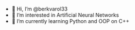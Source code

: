 - 👋 Hi, I’m @berkvarol33
- 👀 I’m interested in Artificial Neural Networks
- 🌱 I’m currently learning Python and OOP on C++

<!---
berkvarol33/berkvarol33 is a ✨ special ✨ repository because its `README.md` (this file) appears on your GitHub profile.
You can click the Preview link to take a look at your changes.
--->

